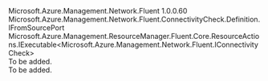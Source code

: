 <Type Name="IWithExecute" FullName="Microsoft.Azure.Management.Network.Fluent.ConnectivityCheck.Definition.IWithExecute">
  <TypeSignature Language="C#" Value="public interface IWithExecute : Microsoft.Azure.Management.Network.Fluent.ConnectivityCheck.Definition.IFromSourcePort, Microsoft.Azure.Management.ResourceManager.Fluent.Core.ResourceActions.IExecutable&lt;Microsoft.Azure.Management.Network.Fluent.IConnectivityCheck&gt;" />
  <TypeSignature Language="ILAsm" Value=".class public interface auto ansi abstract IWithExecute implements class Microsoft.Azure.Management.Network.Fluent.ConnectivityCheck.Definition.IFromSourcePort, class Microsoft.Azure.Management.ResourceManager.Fluent.Core.ResourceActions.IExecutable`1&lt;class Microsoft.Azure.Management.Network.Fluent.IConnectivityCheck&gt;, class Microsoft.Azure.Management.ResourceManager.Fluent.Core.ResourceActions.IIndexable" />
  <TypeSignature Language="DocId" Value="T:Microsoft.Azure.Management.Network.Fluent.ConnectivityCheck.Definition.IWithExecute" />
  <TypeSignature Language="VB.NET" Value="Public Interface IWithExecute&#xA;Implements IExecutable(Of IConnectivityCheck), IFromSourcePort" />
  <TypeSignature Language="F#" Value="type IWithExecute = interface&#xA;    interface IExecutable&lt;IConnectivityCheck&gt;&#xA;    interface IIndexable&#xA;    interface IFromSourcePort" />
  <AssemblyInfo>
    <AssemblyName>Microsoft.Azure.Management.Network.Fluent</AssemblyName>
    <AssemblyVersion>1.0.0.60</AssemblyVersion>
  </AssemblyInfo>
  <Interfaces>
    <Interface>
      <InterfaceName>Microsoft.Azure.Management.Network.Fluent.ConnectivityCheck.Definition.IFromSourcePort</InterfaceName>
    </Interface>
    <Interface>
      <InterfaceName>Microsoft.Azure.Management.ResourceManager.Fluent.Core.ResourceActions.IExecutable&lt;Microsoft.Azure.Management.Network.Fluent.IConnectivityCheck&gt;</InterfaceName>
    </Interface>
  </Interfaces>
  <Docs>
    <summary>To be added.</summary>
    <remarks>To be added.</remarks>
  </Docs>
  <Members />
</Type>